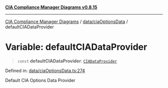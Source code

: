 [**CIA Compliance Manager Diagrams v0.8.15**](../../../README.md)

***

[CIA Compliance Manager Diagrams](../../../modules.md) / [data/ciaOptionsData](../README.md) / defaultCIADataProvider

# Variable: defaultCIADataProvider

> `const` **defaultCIADataProvider**: [`CIADataProvider`](../../../types/interfaces/CIADataProvider.md)

Defined in: [data/ciaOptionsData.ts:274](https://github.com/Hack23/cia-compliance-manager/blob/50a3bb1fa64948444e36c06fee075b5043350db0/src/data/ciaOptionsData.ts#L274)

Default CIA Options Data Provider

